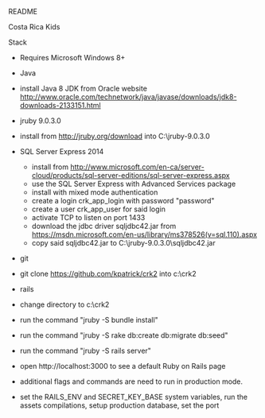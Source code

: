 README

Costa Rica Kids

Stack

* Requires Microsoft Windows 8+

* Java
 * install Java 8 JDK from Oracle website http://www.oracle.com/technetwork/java/javase/downloads/jdk8-downloads-2133151.html

* jruby 9.0.3.0
 * install from http://jruby.org/download into C:\jruby-9.0.3.0

* SQL Server Express 2014
  * install from http://www.microsoft.com/en-ca/server-cloud/products/sql-server-editions/sql-server-express.aspx
  * use the SQL Server Express with Advanced Services package
  * install with mixed mode authentication
  * create a login crk_app_login with password "password"
  * create a user crk_app_user for said login
  * activate TCP to listen on port 1433
  * download the jdbc driver sqljdbc42.jar from https://msdn.microsoft.com/en-us/library/ms378526(v=sql.110).aspx
  * copy said sqljdbc42.jar to C:\jruby-9.0.3.0\sqljdbc42.jar

* git
 * git clone https://github.com/kpatrick/crk2 into c:\crk2

* rails
 * change directory to c:\crk2
 * run the command "jruby -S bundle install"
 * run the command "jruby -S rake db:create db:migrate db:seed"
 * run the command "jruby -S rails server"
 * open http://localhost:3000 to see a default Ruby on Rails page
 * additional flags and commands are need to run in production mode.
  * set the RAILS_ENV and SECRET_KEY_BASE system variables, run the assets compilations, setup production database, set the port
